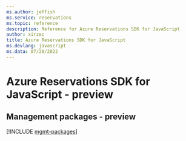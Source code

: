 ```yaml
---
ms.author: jeffish
ms.service: reservations
ms.topic: reference
description: Reference for Azure Reservations SDK for JavaScript
author: xirzec
title: Azure Reservations SDK for JavaScript
ms.devlang: javascript
ms.data: 07/28/2022
---
```

# Azure Reservations SDK for JavaScript - preview

## Management packages - preview
[!INCLUDE [mgmt-packages](reservations-mgmt-index.md)]
